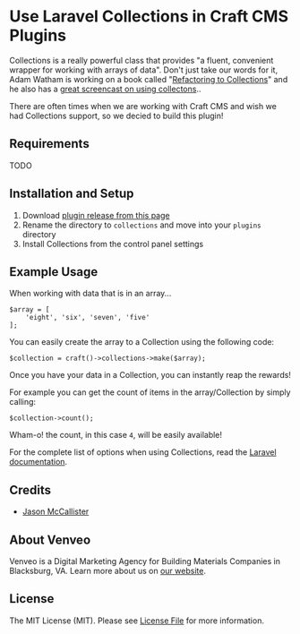 # Use Laravel Collections in Craft CMS Plugins

Collections is a really powerful class that provides "a fluent, convenient wrapper for working with arrays of data". Don't just take our words for it, Adam Watham is working on a book called "[Refactoring to Collections](http://adamwathan.me/refactoring-to-collections/)" and he also has a [great screencast on using collectons](http://adamwathan.me/2015/01/01/refactoring-loops-and-conditionals/)..

There are often times when we are working with Craft CMS and wish we had Collections support, so we decied to build this plugin!

## Requirements

TODO

## Installation and Setup

1. Download [plugin release from this page](https://)
2. Rename the directory to `collections` and move into your `plugins` directory
3. Install Collections from the control panel settings

## Example Usage

When working with data that is in an array...

```
$array = [
    'eight', 'six', 'seven', 'five'
];
```

You can easily create the array to a Collection using the following code:

```
$collection = craft()->collections->make($array);
```

Once you have your data in a Collection, you can instantly reap the rewards!

For example you can get the count of items in the array/Collection by simply calling:

 ```
 $collection->count();
 ```

 Wham-o! the count, in this case `4`, will be easily available!

 For the complete list of options when using Collections, read the [Laravel documentation](https://laravel.com/docs/master/collections#available-methods).

## Credits

* [Jason McCallister](https://github.com/themccallister)

## About Venveo

Venveo is a Digital Marketing Agency for Building Materials Companies in Blacksburg, VA. Learn more about us on [our website](https://www.venveo.com).

## License

The MIT License (MIT). Please see [License File](LICENSE) for more information.